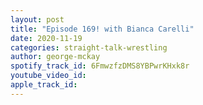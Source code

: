 ```yaml
---
layout: post
title: "Episode 169! with Bianca Carelli"
date: 2020-11-19
categories: straight-talk-wrestling
author: george-mckay
spotify_track_id: 6FmwzfzDMS8YBPwrKHxk8r
youtube_video_id: 
apple_track_id: 
---
```

